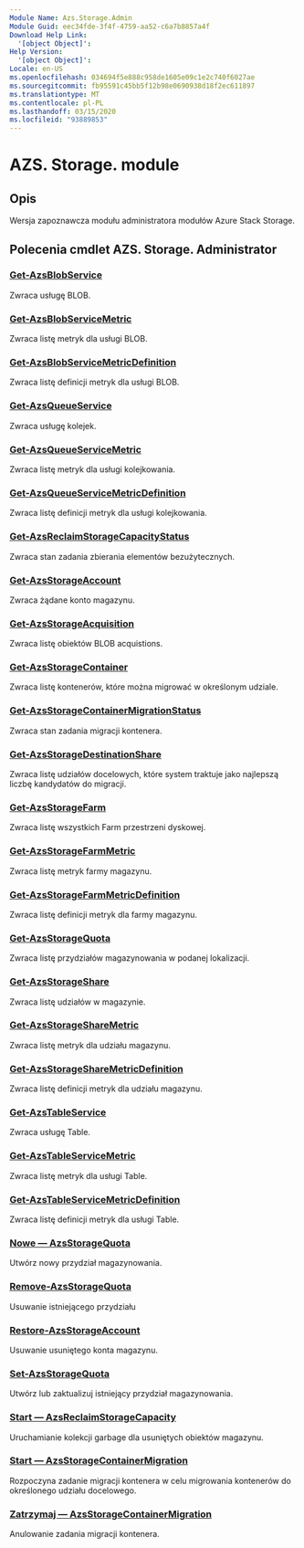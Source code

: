 ```yaml
---
Module Name: Azs.Storage.Admin
Module Guid: eec34fde-3f4f-4759-aa52-c6a7b8857a4f
Download Help Link:
  '[object Object]': 
Help Version:
  '[object Object]': 
Locale: en-US
ms.openlocfilehash: 034694f5e888c958de1605e09c1e2c740f6027ae
ms.sourcegitcommit: fb95591c45bb5f12b98e0690938d18f2ec611897
ms.translationtype: MT
ms.contentlocale: pl-PL
ms.lasthandoff: 03/15/2020
ms.locfileid: "93889853"
---
```

# AZS. Storage. module
## Opis
Wersja zapoznawcza modułu administratora modułów Azure Stack Storage.  

## Polecenia cmdlet AZS. Storage. Administrator
### [Get-AzsBlobService](Get-AzsBlobService.md)
Zwraca usługę BLOB.

### [Get-AzsBlobServiceMetric](Get-AzsBlobServiceMetric.md)
Zwraca listę metryk dla usługi BLOB.

### [Get-AzsBlobServiceMetricDefinition](Get-AzsBlobServiceMetricDefinition.md)
Zwraca listę definicji metryk dla usługi BLOB.

### [Get-AzsQueueService](Get-AzsQueueService.md)
Zwraca usługę kolejek.

### [Get-AzsQueueServiceMetric](Get-AzsQueueServiceMetric.md)
Zwraca listę metryk dla usługi kolejkowania.

### [Get-AzsQueueServiceMetricDefinition](Get-AzsQueueServiceMetricDefinition.md)
Zwraca listę definicji metryk dla usługi kolejkowania.

### [Get-AzsReclaimStorageCapacityStatus](Get-AzsReclaimStorageCapacityStatus.md)
Zwraca stan zadania zbierania elementów bezużytecznych.

### [Get-AzsStorageAccount](Get-AzsStorageAccount.md)
Zwraca żądane konto magazynu.

### [Get-AzsStorageAcquisition](Get-AzsStorageAcquisition.md)
Zwraca listę obiektów BLOB acquistions.

### [Get-AzsStorageContainer](Get-AzsStorageContainer.md)
Zwraca listę kontenerów, które można migrować w określonym udziale.

### [Get-AzsStorageContainerMigrationStatus](Get-AzsStorageContainerMigrationStatus.md)
Zwraca stan zadania migracji kontenera.

### [Get-AzsStorageDestinationShare](Get-AzsStorageDestinationShare.md)
Zwraca listę udziałów docelowych, które system traktuje jako najlepszą liczbę kandydatów do migracji.

### [Get-AzsStorageFarm](Get-AzsStorageFarm.md)
Zwraca listę wszystkich Farm przestrzeni dyskowej.

### [Get-AzsStorageFarmMetric](Get-AzsStorageFarmMetric.md)
Zwraca listę metryk farmy magazynu.

### [Get-AzsStorageFarmMetricDefinition](Get-AzsStorageFarmMetricDefinition.md)
Zwraca listę definicji metryk dla farmy magazynu.

### [Get-AzsStorageQuota](Get-AzsStorageQuota.md)
Zwraca listę przydziałów magazynowania w podanej lokalizacji.

### [Get-AzsStorageShare](Get-AzsStorageShare.md)
Zwraca listę udziałów w magazynie.

### [Get-AzsStorageShareMetric](Get-AzsStorageShareMetric.md)
Zwraca listę metryk dla udziału magazynu.

### [Get-AzsStorageShareMetricDefinition](Get-AzsStorageShareMetricDefinition.md)
Zwraca listę definicji metryk dla udziału magazynu.

### [Get-AzsTableService](Get-AzsTableService.md)
Zwraca usługę Table.

### [Get-AzsTableServiceMetric](Get-AzsTableServiceMetric.md)
Zwraca listę metryk dla usługi Table.

### [Get-AzsTableServiceMetricDefinition](Get-AzsTableServiceMetricDefinition.md)
Zwraca listę definicji metryk dla usługi Table.

### [Nowe — AzsStorageQuota](New-AzsStorageQuota.md)
Utwórz nowy przydział magazynowania.

### [Remove-AzsStorageQuota](Remove-AzsStorageQuota.md)
Usuwanie istniejącego przydziału

### [Restore-AzsStorageAccount](Restore-AzsStorageAccount.md)
Usuwanie usuniętego konta magazynu.

### [Set-AzsStorageQuota](Set-AzsStorageQuota.md)
Utwórz lub zaktualizuj istniejący przydział magazynowania.

### [Start — AzsReclaimStorageCapacity](Start-AzsReclaimStorageCapacity.md)
Uruchamianie kolekcji garbage dla usuniętych obiektów magazynu.

### [Start — AzsStorageContainerMigration](Start-AzsStorageContainerMigration.md)
Rozpoczyna zadanie migracji kontenera w celu migrowania kontenerów do określonego udziału docelowego.

### [Zatrzymaj — AzsStorageContainerMigration](Stop-AzsStorageContainerMigration.md)
Anulowanie zadania migracji kontenera.

